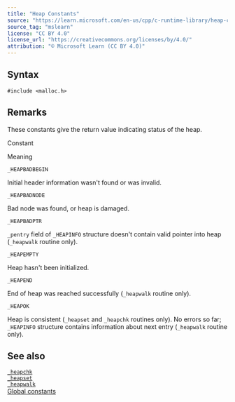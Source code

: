 ```yaml
---
title: "Heap Constants"
source: "https://learn.microsoft.com/en-us/cpp/c-runtime-library/heap-constants?view=msvc-170"
source_tag: "mslearn"
license: "CC BY 4.0"
license_url: "https://creativecommons.org/licenses/by/4.0/"
attribution: "© Microsoft Learn (CC BY 4.0)"
---
```

## Syntax

```
#include <malloc.h>
```

## Remarks

These constants give the return value indicating status of the heap.

Constant

Meaning

`_HEAPBADBEGIN`

Initial header information wasn't found or was invalid.

`_HEAPBADNODE`

Bad node was found, or heap is damaged.

`_HEAPBADPTR`

`_pentry` field of `_HEAPINFO` structure doesn't contain valid pointer into heap (`_heapwalk` routine only).

`_HEAPEMPTY`

Heap hasn't been initialized.

`_HEAPEND`

End of heap was reached successfully (`_heapwalk` routine only).

`_HEAPOK`

Heap is consistent (`_heapset` and `_heapchk` routines only). No errors so far; `_HEAPINFO` structure contains information about next entry (`_heapwalk` routine only).

## See also

[`_heapchk`](https://learn.microsoft.com/en-us/cpp/c-runtime-library/reference/heapchk?view=msvc-170)  
[`_heapset`](https://learn.microsoft.com/en-us/cpp/c-runtime-library/heapset?view=msvc-170)  
[`_heapwalk`](https://learn.microsoft.com/en-us/cpp/c-runtime-library/reference/heapwalk?view=msvc-170)  
[Global constants](https://learn.microsoft.com/en-us/cpp/c-runtime-library/global-constants?view=msvc-170)